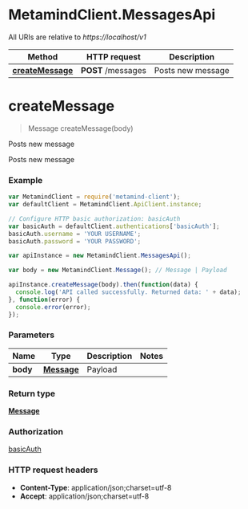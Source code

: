 # MetamindClient.MessagesApi

All URIs are relative to *https://localhost/v1*

Method | HTTP request | Description
------------- | ------------- | -------------
[**createMessage**](MessagesApi.md#createMessage) | **POST** /messages | Posts new message


<a name="createMessage"></a>
# **createMessage**
> Message createMessage(body)

Posts new message

Posts new message

### Example
```javascript
var MetamindClient = require('metamind-client');
var defaultClient = MetamindClient.ApiClient.instance;

// Configure HTTP basic authorization: basicAuth
var basicAuth = defaultClient.authentications['basicAuth'];
basicAuth.username = 'YOUR USERNAME';
basicAuth.password = 'YOUR PASSWORD';

var apiInstance = new MetamindClient.MessagesApi();

var body = new MetamindClient.Message(); // Message | Payload

apiInstance.createMessage(body).then(function(data) {
  console.log('API called successfully. Returned data: ' + data);
}, function(error) {
  console.error(error);
});

```

### Parameters

Name | Type | Description  | Notes
------------- | ------------- | ------------- | -------------
 **body** | [**Message**](Message.md)| Payload | 

### Return type

[**Message**](Message.md)

### Authorization

[basicAuth](../README.md#basicAuth)

### HTTP request headers

 - **Content-Type**: application/json;charset=utf-8
 - **Accept**: application/json;charset=utf-8

